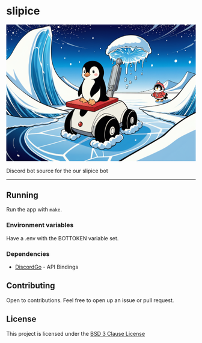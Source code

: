 # slipice

![Penguin robot fun](./docs/static/banner.png)

Discord bot source for the our slipice bot

---

## Running

Run the app with `make`.

### Environment variables
Have a .env with the BOTTOKEN variable set.

### Dependencies
* [DiscordGo](https://github.com/bwmarrin/discordgo) - API Bindings

## Contributing

Open to contributions. Feel free to open up an issue or pull request.

## License

This project is licensed under the [BSD 3 Clause License](LICENSE)
